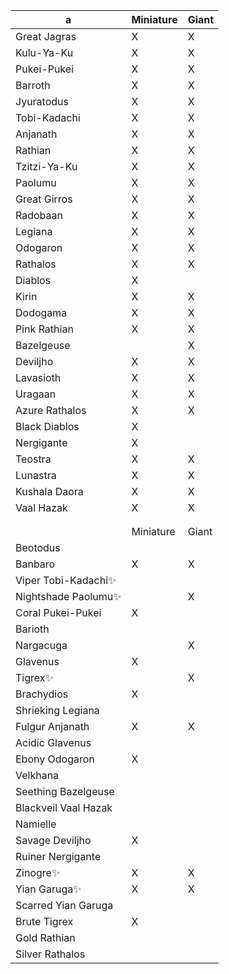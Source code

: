 
| a                    | Miniature | Giant |
| -------------------- | --------- | ----- |
| Great Jagras         | X         | X     |
| Kulu-Ya-Ku           | X         | X     |
| Pukei-Pukei          | X         | X     |
| Barroth              | X         | X     |
| Jyuratodus           | X         | X     |
| Tobi-Kadachi         | X         | X     |
| Anjanath             | X         | X     |
| Rathian              | X         | X     |
| Tzitzi-Ya-Ku         | X         | X     |
| Paolumu              | X         | X     |
| Great Girros         | X         | X     |
| Radobaan             | X         | X     |
| Legiana              | X         | X     |
| Odogaron             | X         | X     |
| Rathalos             | X         | X     |
| Diablos              | X         |       |
| Kirin                | X         | X     |
| Dodogama             | X         | X     |
| Pink Rathian         | X         | X     |
| Bazelgeuse           |           | X     |
| Deviljho             | X         | X     |
| Lavasioth            | X         | X     |
| Uragaan              | X         | X     |
| Azure Rathalos       | X         | X     |
| Black Diablos        | X         |       |
| Nergigante           | X         |       |
| Teostra              | X         | X     |
| Lunastra             | X         | X     |
| Kushala Daora        | X         | X     |
| Vaal Hazak           | X         | X     |
|                      |           |       |
|                      |           |       |
|                      | Miniature | Giant |
| Beotodus             |           |       |
| Banbaro              | X         | X     |
| Viper Tobi-Kadachi✨  |           |       |
| Nightshade Paolumu✨  |           | X     |
| Coral Pukei-Pukei    | X         |       |
| Barioth              |           |       |
| Nargacuga            |           | X     |
| Glavenus             | X         |       |
| Tigrex✨              |           | X     |
| Brachydios           | X         |       |
| Shrieking Legiana    |           |       |
| Fulgur Anjanath      | X         | X     |
| Acidic Glavenus      |           |       |
| Ebony Odogaron       | X         |       |
| Velkhana             |           |       |
| Seething Bazelgeuse  |           |       |
| Blackveil Vaal Hazak |           |       |
| Namielle             |           |       |
| Savage Deviljho      | X         |       |
| Ruiner Nergigante    |           |       |
| Zinogre✨             | X         | X     |
| Yian Garuga✨         | X         | X     |
| Scarred Yian Garuga  |           |       |
| Brute Tigrex         | X         |       |
| Gold Rathian         |           |       |
| Silver Rathalos      |           |       |

